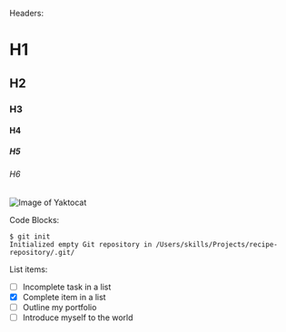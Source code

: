 Headers:
# H1
## H2
### H3
#### H4
##### H5
###### H6

![Image of Yaktocat](https://octodex.github.com/images/yaktocat.png)

Code Blocks:
```
$ git init
Initialized empty Git repository in /Users/skills/Projects/recipe-repository/.git/
```

List items:
- [ ] Incomplete task in a list
- [x] Complete item in a list
- [ ] Outline my portfolio
- [ ] Introduce myself to the world
